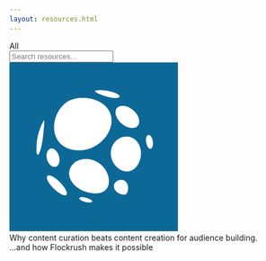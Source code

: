 ```yaml
---
layout: resources.html
---
```


<!-- Flockrush resources -->

 <div class="ui secondary pointing menu">
  <a class="active item">
    All
  </a>
  <div class="right menu">
  <div class="item">
  <div class="ui transparent icon input"><input type="text" placeholder="Search resources...">
                <i class="search link icon"></i></div>
</div>
</div>
</div>

<div class="ui bottom attached segment">
  <div class="ui link cards">
  <div class="card">
  <div class="image">
  <img src="/img/Flockrush-icon-logo.png">
</div>
  <div class="content">
  <div class="description cardlgfont">
                    Why content curation beats content creation for audience building.
                </div>
</div>
  <div class="extra content">
                ...and how Flockrush makes it possible
            </div>
</div>
</div>
</div>
